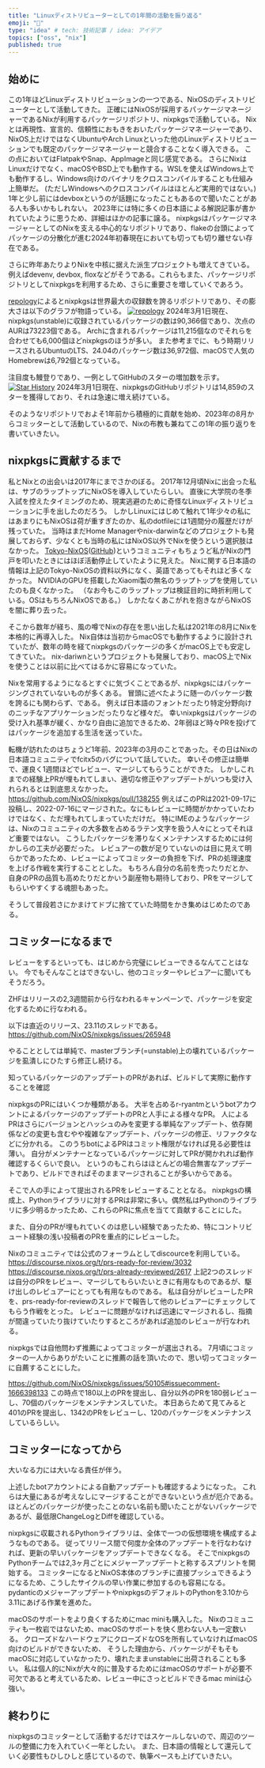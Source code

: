 ```yaml
---
title: "Linuxディストリビューターとしての1年間の活動を振り返る"
emoji: "🧗"
type: "idea" # tech: 技術記事 / idea: アイデア
topics: ["oss", "nix"]
published: true
---
```


## 始めに

この1年ほどLinuxディストリビューションの一つである、NixOSのディストリビューターとして活動してきた。
正確にはNixOSが採用するパッケージマネージャーであるNixが利用するパッケージリポジトリ、nixpkgsで活動している。
Nixとは再現性、宣言的、信頼性におもきをおいたパッケージマネージャーであり、NixOS上だけではなくUbuntuやArch Linuxといった他のLinuxディストリビューションでも既定のパッケージマネージャーと競合することなく導入できる。
この点においてはFlatpakやSnap、AppImageと同じ感覚である。
さらにNixはLinuxだけでなく、macOSやBSD上でも動作する。WSLを使えばWindows上でも動作するし、Windows向けのバイナリをクロスコンパイルすることも仕組み上簡単だ。
(ただしWindowsへのクロスコンパイルはほとんど実用的ではない。)
1年と少し前にはdevboxというのが話題になったこともあるので聞いたことがある人も多いかもしれない。
2023年には特に多くの日本語による解説記事が書かれていたように思うため、詳細はほかの記事に譲る。
nixpkgsはパッケージマネージャーとしてのNixを支える中心的なリポジトリであり、flakeの台頭によってパッケージの分散化が進む2024年初春現在においても切っても切り離せない存在である。

さらに昨年あたりよりNixを中核に据えた派生プロジェクトも増えてきている。
例えばdevenv, devbox, floxなどがそうである。これらもまた、パッケージリポジトリとしてnixpkgsを利用するため、さらに重要さを増していくであろう。

[repology](https://repology.org/)によるとnixpkgsは世界最大の収録数を誇るリポジトリであり、その膨大さは以下のグラフが物語っている。
[![repology](https://repology.org/graph/map_repo_size_fresh.svg)](https://repology.org/repositories/graphs)
2024年3月1日現在、nixpkgs(unstable)に収録されているパッケージの数は90,366個であり、次点のAURは73223個である。
Archに含まれるパッケージは11,215個なのでそれらを合わせても6,000個ほどnixpkgsのほうが多い。
また参考までに、もう時期リリースされるUbuntuのLTS、24.04のパッケージ数は36,972個、macOSで人気のHomebrewは6,792個となっている。

注目度も鰻登りであり、一例としてGitHubのスターの増加数を示す。
[![Star History](https://api.star-history.com/svg?repos=NixOS/nixpkgs&type=Date)](https://star-history.com/#NixOS/nixpkgs&Date)
2024年3月1日現在、nixpkgsのGitHubリポジトリは14,859のスターを獲得しており、それは急速に増え続けている。

そのようなリポジトリでおよそ1年前から積極的に貢献を始め、2023年の8月からコミッターとして活動しているので、Nixの布教も兼ねてこの1年の振り返りを書いていきたい。

## nixpkgsに貢献するまで

私とNixとの出会いは2017年にまでさかのぼる。
2017年12月頃Nixに出会った私は、サブのラップトップにNixOSを導入していたらしい。
直後に大学院の冬季入試を控えたタイミングのため、現実逃避のために奇怪なLinuxディストリビューションに手を出したのだろう。
しかしLinuxにはじめて触れて1年少々の私にはあまりにもNixOSは荷が重すぎたのか、私のdotfileには1週間分の履歴だけが残っていた。
当時はまだHome Managerやnix-darwinなどのプロジェクトも発展しておらず、少なくとも当時の私にはNixOS以外でNixを使うという選択肢はなかった。
[Tokyo-NixOS](https://www.meetup.com/ja-JP/tokyo-nixos-meetup/)([GitHub](https://www.meetup.com/ja-JP/tokyo-nixos-meetup/))というコミュニティもちょうど私がNixの門戸を叩いたときにはほぼ活動停止していたように見えた。
Nixに関する日本語の情報は上記のTokyo-NixOSの資料以外になく、英語であってもそれほど多くなかった。
NVIDIAのGPUを搭載したXiaomi製の無名のラップトップを使用していたのも良くなかった。
（なお今もこのラップトップは検証目的に時折利用している。OSはもちろんNixOSである。）
しかたなくあこがれを抱きながらNixOSを闇に葬り去った。

そこから数年が経ち、風の噂でNixの存在を思い出した私は2021年の8月にNixを本格的に再導入した。
Nix自体は当初からmacOSでも動作するように設計されていたが、数年の時を経てnixpkgsのパッケージの多くがmacOS上でも安定してきていた。
nix-dariwnというプロジェクトも発展しており、macOS上でNixを使うことは以前に比べてはるかに容易になっていた。

Nixを常用するようになるとすぐに気づくことであるが、nixpkgsにはパッケージングされていないものが多くある。
冒頭に述べたように随一のパッケージ数を誇るにも関わらず、である。
例えば日本語のフォントだったり特定分野向けのニッチなアプリケーションだったりなど様々だ。
幸いnixpkgsはパッケージの受け入れ基準が緩く、かなり自由に追加できるため、2年弱ほど時々PRを投げてはパッケージを追加する生活を送っていた。

転機が訪れたのはちょうど1年前、2023年の3月のことであった。その日はNixの日本語コミュニティでfcitx5のバグについて話していた。
幸いその修正は簡単で、運良く1週間ほどでレビュー、マージしてもらうことができた。
しかしこれまでの経験上PRが埋もれてしまい、適切な修正やアップデートがいつも受け入れられるとは到底思えなかった。
https://github.com/NixOS/nixpkgs/pull/138255
例えばこのPRは2021-09-17に投稿し、2022-07-16にマージされた。なにもレビューに時間がかかっていたわけではなく、ただ埋もれてしまっていただけだ。
特にIMEのようなパッケージは、Nixのコミュニティの大多数を占めるラテン文字を扱う人々にとってそれほど重要ではない。
こうしたパッケージを滞りなくメンテナンスするためには何かしらの工夫が必要だった。
レビュアーの数が足りていないのは目に見えて明らかであったため、レビューによってコミッターの負担を下げ、PRの処理速度を上げる作戦を実行することとした。
もちろん自分の名前を売ったりだとか、自身のPRの品質も高めたりだとかいう副産物も期待しており、PRをマージしてもらいやすくする魂胆もあった。

そうして普段若さにかまけてドブに捨てていた時間をかき集めはじめたのである。

## コミッターになるまで

レビューをするといっても、はじめから完璧にレビューできるなんてことはない。
今でもそんなことはできないし、他のコミッターやレビュアーに聞いてもそうだろう。

<!-- 2023年はNixとの距離を縮めることができた1年だった。 -->
<!-- この1年間のコミット数はマージコミットを含めると2141で、9番目に多い結果となった。 -->
<!-- https://github.com/NixOS/nixpkgs/graphs/contributors?from=2023-03-01&to=2024-02-29&type=c -->

ZHFはリリースの2,3週間前から行なわれるキャンペーンで、パッケージを安定化するために行なわれる。

以下は直近のリリース、23.11のスレッドである。
https://github.com/NixOS/nixpkgs/issues/265948

やることとしては単純で、masterブランチ(=unstable)上の壊れているパッケージを虱潰しにひたすら修正し続ける。

知っているパッケージのアップデートのPRがあれば、ビルドして実際に動作することを確認

nixpkgsのPRにはいくつか種類がある。
大半を占めるr-ryantmというbotアカウントによるパッケージのアップデートのPRと人手による様々なPR。
人によるPRはさらにバージョンとハッシュのみを変更する単純なアップデート、依存関係などの変更も含むやや複雑なアップデート、パッケージの修正、リファクタなどに分かれる。
このうちbotによるPRはコミット権限がなければ見る必要性は薄い。
自分がメンテナーとなっているパッケージに対してPRが開かれれば動作確認するくらいで良い。
というのもこれらはほとんどの場合無害なアップデートであり、ビルドできればそのままマージされることが多いからである。

そこで人の手によって提出されるPRをレビューすることとなる。
nixpkgsの構成上、Pythonライブラリに対するPRは非常に多い。偶然私はPythonのライブラリに多少明るかったため、これらのPRに焦点を当てて貢献することにした。

また、自分のPRが埋もれていくのは悲しい経験であったため、特にコントリビュート経験の浅い投稿者のPRを重点的にレビューした。

Nixのコミュニティでは公式のフォーラムとしてdiscourceを利用している。
https://discourse.nixos.org/t/prs-ready-for-review/3032
https://discourse.nixos.org/t/prs-already-reviewed/2617
上記2つのスレッドは自分のPRをレビュー、マージしてもらいたいときに有用なものであるが、駆け出しのレビュアーにとっても有用なものである。
私は自分がレビューしたPRを、prs-ready-for-reviewのスレッドで報告して他のレビュアーにチェックしてもらう作戦をとった。
レビューに問題がなければ迅速にマージされるし、指摘が間違っていたり抜けていたりするところがあれば追加のレビューが行なわれる。

nixpkgsでは自他問わず推薦によってコミッターが選出される。
7月頃にコミッターの一人からありがたいことに推薦の話を頂いたので、思い切ってコミッターに自薦することにした。

https://github.com/NixOS/nixpkgs/issues/50105#issuecomment-1666398133
この時点で180以上のPRを提出し、自分以外のPRを180弱レビューし、70個のパッケージをメンテナンスしていた。
本日あらためて見てみると401のPRを提出し、1342のPRをレビューし、120のパッケージをメンテナンスしているらしい。

## コミッターになってから

大いなる力には大いなる責任が伴う。

上述したbotアカウントによる自動アップデートも確認するようになった。
これらは大量にあるが考えなしにマージすることができないという点が厄介である。
ほとんどのパッケージが使ったことのない名前も聞いたことがないパッケージであるが、最低限ChangeLogとDiffを確認している。

nixpkgsに収載されるPythonライブラリは、全体で一つの仮想環境を構成するようなものである。
従ってリリース間で何度か全体のアップデートを行なわなければ、更新の早いパッケージをアップデートできなくなる。
そこでnixpkgsのPythonチームでは2,3ヶ月ごとにメジャーアップデートと称するスプリントを開始する。
コミッターになるとNixOS本体のブランチに直接プッシュできるようになるため、こうしたサイクルの早い作業に参加するのも容易になる。
pydanticのメジャーアップデートやnixpkgsのデフォルトのPythonを3.10から3.11にあげる作業を進めた。

macOSのサポートをより良くするためにmac miniも購入した。
Nixのコミュニティも一枚岩ではないため、macOSのサポートを快く思わない人も一定数いる。
クローズドなハードウェアにクローズドなOSを所有していなければmacOS向けのビルドができないため、
そうした理由から、パッケージがそもそもmacOSに対応していなかったり、壊れたままunstableに出荷されることも多い。
私は個人的にNixが大々的に普及するためにはmacOSのサポートが必要不可欠であると考えているため、レビュー中にさっとビルドできるmac miniは心強い。

## 終わりに

nixpkgsのコミッターとして活動するだけではスケールしないので、周辺のツールの整備に力を入れていく一年としたい。
また、日本語の情報として還元していく必要性もひしひしと感じているので、執筆ペースも上げていきたい。
